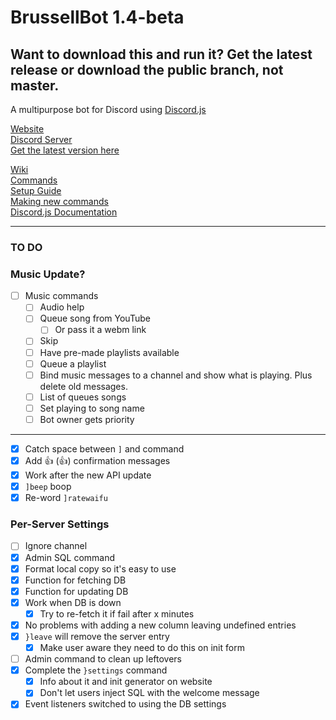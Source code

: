 # BrussellBot 1.4-beta

## Want to download this and run it? Get the latest release or download the public branch, not master.

A multipurpose bot for Discord using [Discord.js](https://github.com/hydrabolt/discord.js/)

[Website](http://brussell98.github.io/BrussellBot)   
[Discord Server](https://discord.gg/0kvLlwb7slG3XCCQ)   
[Get the latest version here](https://github.com/brussell98/BrussellBot/releases/latest)

[Wiki](https://github.com/brussell98/BrussellBot/wiki)   
[Commands](https://github.com/brussell98/BrussellBot/wiki/Commands)   
[Setup Guide](https://github.com/brussell98/BrussellBot/wiki/Setup-Guide)   
[Making new commands](https://github.com/brussell98/BrussellBot/wiki/New-Command-Guide)   
[Discord.js Documentation](http://discordjs.readthedocs.org/en/latest/)

---

### TO DO

### Music Update?

- [ ] Music commands
	- [ ] Audio help
	- [ ] Queue song from YouTube
		- [ ] Or pass it a webm link
	- [ ] Skip
	- [ ] Have pre-made playlists available
	- [ ] Queue a playlist
	- [ ] Bind music messages to a channel and show what is playing. Plus delete old messages.
	- [ ] List of queues songs
	- [ ] Set playing to song name
	- [ ] Bot owner gets priority

----

- [x] Catch space between `]` and command
- [x] Add 👍 (:thumbsup:) confirmation messages
- [x] Work after the new API update
- [x] `]beep` boop
- [x] Re-word `]ratewaifu`

### Per-Server Settings

- [ ] Ignore channel
- [x] Admin SQL command
- [x] Format local copy so it's easy to use
- [x] Function for fetching DB
- [x] Function for updating DB
- [x] Work when DB is down
	- [x] Try to re-fetch it if fail after x minutes
- [x] No problems with adding a new column leaving undefined entries
- [x] `}leave` will remove the server entry
	- [x] Make user aware they need to do this on init form
- [ ] Admin command to clean up leftovers
- [x] Complete the `}settings` command
	- [x] Info about it and init generator on website
	- [x] Don't let users inject SQL with the welcome message
- [x] Event listeners switched to using the DB settings
